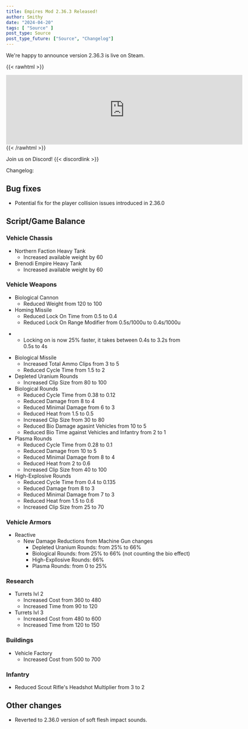 ```yaml
---
title: Empires Mod 2.36.3 Released!
author: Smithy
date: "2024-04-20"
tags: [ "Source" ]
post_type: Source
post_type_future: ["Source", "Changelog"]
---
```



We're happy to announce version 2.36.3 is live on Steam.

{{< rawhtml >}}
<iframe src="https://store.steampowered.com/widget/17740/" frameborder="0" width="646" height="190"></iframe>
{{< /rawhtml >}}

Join us on Discord! {{< discordlink >}}

Changelog:

## Bug fixes
- Potential fix for the player collision issues introduced in 2.36.0

## Script/Game Balance
### Vehicle Chassis
- Northern Faction Heavy Tank
	- Increased available weight by 60
- Brenodi Empire Heavy Tank
	- Increased available weight by 60
### Vehicle Weapons
- Biological Cannon
	- Reduced Weight from 120 to 100
- Homing Missile
	- Reduced Lock On Time from 0.5 to 0.4
	- Reduced Lock On Range Modifier from 0.5s/1000u to 0.4s/1000u
*	- Locking on is now 25% faster, it takes between 0.4s to 3.2s from 0.5s to 4s
- Biological Missile
	- Increased Total Ammo Clips from 3 to 5
	- Reduced Cycle Time from 1.5 to 2
- Depleted Uranium Rounds
	- Increased Clip Size from 80 to 100
- Biological Rounds
	- Reduced Cycle Time from 0.38 to 0.12
	- Reduced Damage from 8 to 4
	- Reduced Minimal Damage from 6 to 3
	- Reduced Heat from 1.5 to 0.5
	- Increased Clip Size from 30 to 80
	- Reduced Bio Damage agasint Vehicles from 10 to 5
	- Reduced Bio Time against Vehicles and Infantry from 2 to 1
- Plasma Rounds
	- Reduced Cycle Time from 0.28 to 0.1
	- Reduced Damage from 10 to 5
	- Reduced Minimal Damage from 8 to 4
	- Reduced Heat from 2 to 0.6
	- Increased Clip Size from 40 to 100
- High-Explosive Rounds
	- Reduced Cycle Time from 0.4 to 0.135
	- Reduced Damage from 8 to 3
	- Reduced Minimal Damage from 7 to 3
	- Reduced Heat from 1.5 to 0.6
	- Increased Clip Size from 25 to 70
### Vehicle Armors
- Reactive
	- New Damage Reductions from Machine Gun changes
		- Depleted Uranium Rounds: from 25% to 66%
		- Biological Rounds: from 25% to 66% (not counting the bio effect)
		- High-Expllosive Rounds: 66%
		- Plasma Rounds: from 0 to 25%
### Research
- Turrets lvl 2
	- Increased Cost from 360 to 480
	- Increased Time from 90 to 120
- Turrets lvl 3
	- Increased Cost from 480 to 600
	- Increased Time from 120 to 150
### Buildings
- Vehicle Factory
	- Increased Cost from 500 to 700
### Infantry
- Reduced Scout Rifle's Headshot Multiplier from 3 to 2

## Other changes
- Reverted to 2.36.0 version of soft flesh impact sounds.
